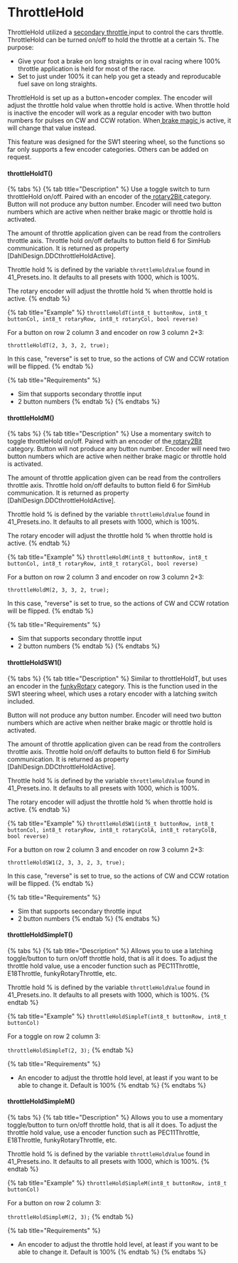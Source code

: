# ThrottleHold

ThrottleHold utilized a [secondary throttle ](./)input to control the cars throttle. ThrottleHold can be turned on/off to hold the throttle at a certain %. The purpose:

* Give your foot a brake on long straights or in oval racing where 100% throttle application is held for most of the race.
* Set to just under 100% it can help you get a steady and reproducable fuel save on long straights.&#x20;

ThrottleHold is set up as a button+encoder complex. The encoder will adjust the throttle hold value when throttle hold is active. When throttle hold is inactive the encoder will work as a regular encoder with two button numbers for pulses on CW and CCW rotation. When[ brake magic ](brakemagic.md)is active, it will change that value instead.&#x20;

This feature was designed for the SW1 steering wheel, so the functions so far only supports a few encoder categories. Others can be added on request.&#x20;

#### throttleHoldT()

{% tabs %}
{% tab title="Description" %}
Use a toggle switch to turn throttleHold on/off. Paired with an encoder of the[ rotary2Bit ](../encoders/#rotary2bit)category. Button will not produce any button number. Encoder will need two button numbers which are active when neither brake magic or throttle hold is activated. &#x20;

The amount of throttle application given can be read from the controllers throttle axis. Throttle hold on/off defaults to button field 6 for SimHub communication. It is returned as property \[DahlDesign.DDCthrottleHoldActive].&#x20;

Throttle hold % is defined by the variable `throttleHoldValue` found in 41\_Presets.ino. It defaults to all presets with 1000, which is 100%.&#x20;

The rotary encoder will adjust the throttle hold % when throttle hold is active.&#x20;
{% endtab %}

{% tab title="Example" %}
`throttleHoldT(int8_t buttonRow, int8_t buttonCol, int8_t rotaryRow, int8_t rotaryCol, bool reverse)`

For a button on row 2 column 3 and encoder on row 3 column 2+3:

`throttleHoldT(2, 3, 3, 2, true);`

In this case, "reverse" is set to true, so the actions of CW and CCW rotation will be flipped.&#x20;
{% endtab %}

{% tab title="Requirements" %}
* Sim that supports secondary throttle input
* 2 button numbers
{% endtab %}
{% endtabs %}

#### throttleHoldM()

{% tabs %}
{% tab title="Description" %}
Use a momentary switch to toggle throttleHold on/off. Paired with an encoder of the[ rotary2Bit ](../encoders/#rotary2bit)category. Button will not produce any button number. Encoder will need two button numbers which are active when neither brake magic or throttle hold is activated. &#x20;

The amount of throttle application given can be read from the controllers throttle axis. Throttle hold on/off defaults to button field 6 for SimHub communication. It is returned as property \[DahlDesign.DDCthrottleHoldActive].&#x20;

Throttle hold % is defined by the variable `throttleHoldValue` found in 41\_Presets.ino. It defaults to all presets with 1000, which is 100%.&#x20;

The rotary encoder will adjust the throttle hold % when throttle hold is active.&#x20;
{% endtab %}

{% tab title="Example" %}
`throttleHoldM(int8_t buttonRow, int8_t buttonCol, int8_t rotaryRow, int8_t rotaryCol, bool reverse)`

For a button on row 2 column 3 and encoder on row 3 column 2+3:

`throttleHoldM(2, 3, 3, 2, true);`

In this case, "reverse" is set to true, so the actions of CW and CCW rotation will be flipped.&#x20;
{% endtab %}

{% tab title="Requirements" %}
* Sim that supports secondary throttle input
* 2 button numbers
{% endtab %}
{% endtabs %}

#### throttleHoldSW1()

{% tabs %}
{% tab title="Description" %}
Similar to throttleHoldT, but uses an encoder in the [funkyRotary](../encoders/funkyrotary.md) category. This is the function used in the SW1 steering wheel, which uses a rotary encoder with a latching switch included.&#x20;

Button will not produce any button number. Encoder will need two button numbers which are active when neither brake magic or throttle hold is activated. &#x20;

The amount of throttle application given can be read from the controllers throttle axis. Throttle hold on/off defaults to button field 6 for SimHub communication. It is returned as property \[DahlDesign.DDCthrottleHoldActive].&#x20;

Throttle hold % is defined by the variable `throttleHoldValue` found in 41\_Presets.ino. It defaults to all presets with 1000, which is 100%.&#x20;

The rotary encoder will adjust the throttle hold % when throttle hold is active.&#x20;
{% endtab %}

{% tab title="Example" %}
`throttleHoldSW1(int8_t buttonRow, int8_t buttonCol, int8_t rotaryRow, int8_t rotaryColA, int8_t rotaryColB, bool reverse)`

For a button on row 2 column 3 and encoder on row 3 column 2+3:

`throttleHoldSW1(2, 3, 3, 2, 3, true);`

In this case, "reverse" is set to true, so the actions of CW and CCW rotation will be flipped.&#x20;
{% endtab %}

{% tab title="Requirements" %}
* Sim that supports secondary throttle input
* 2 button numbers
{% endtab %}
{% endtabs %}

#### throttleHoldSimpleT()

{% tabs %}
{% tab title="Description" %}
Allows you to use a latching toggle/button to turn on/off throttle hold, that is all it does. To adjust the throttle hold value, use a encoder function such as PEC11Throttle, E18Throttle, funkyRotaryThrottle, etc.&#x20;

Throttle hold % is defined by the variable `throttleHoldValue` found in 41\_Presets.ino. It defaults to all presets with 1000, which is 100%.&#x20;
{% endtab %}

{% tab title="Example" %}
`throttleHoldSimpleT(int8_t buttonRow, int8_t buttonCol)`

For a toggle on row 2 column 3:

`throttleHoldSimpleT(2, 3);`
{% endtab %}

{% tab title="Requirements" %}
* An encoder to adjust the throttle hold level, at least if you want to be able to change it. Default is 100%
{% endtab %}
{% endtabs %}

#### throttleHoldSimpleM()

{% tabs %}
{% tab title="Description" %}
Allows you to use a momentary toggle/button to turn on/off throttle hold, that is all it does. To adjust the throttle hold value, use a encoder function such as PEC11Throttle, E18Throttle, funkyRotaryThrottle, etc.&#x20;

Throttle hold % is defined by the variable `throttleHoldValue` found in 41\_Presets.ino. It defaults to all presets with 1000, which is 100%.&#x20;
{% endtab %}

{% tab title="Example" %}
`throttleHoldSimpleM(int8_t buttonRow, int8_t buttonCol)`

For a button on row 2 column 3:

`throttleHoldSimpleM(2, 3);`
{% endtab %}

{% tab title="Requirements" %}
* An encoder to adjust the throttle hold level, at least if you want to be able to change it. Default is 100%
{% endtab %}
{% endtabs %}

